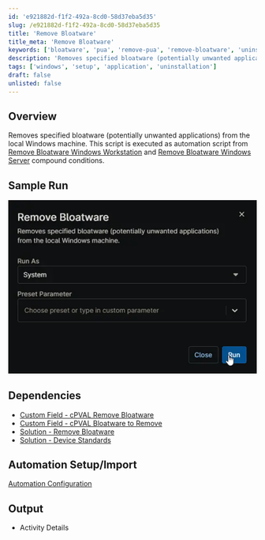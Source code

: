 ```yaml
---
id: 'e921882d-f1f2-492a-8cd0-58d37eba5d35'
slug: /e921882d-f1f2-492a-8cd0-58d37eba5d35
title: 'Remove Bloatware'
title_meta: 'Remove Bloatware'
keywords: ['bloatware', 'pua', 'remove-pua', 'remove-bloatware', 'uninstallation']
description: 'Removes specified bloatware (potentially unwanted applications) from the local Windows machine.'
tags: ['windows', 'setup', 'application', 'uninstallation']
draft: false
unlisted: false
---
```


## Overview

Removes specified bloatware (potentially unwanted applications) from the local Windows machine. This script is executed as automation script from [Remove Bloatware Windows Workstation](/docs/b6723ac1-0617-4be9-958f-385c77b52bc5) and [Remove Bloatware Windows Server](/docs/4d9d3ca7-9dd9-4630-8c9a-f3da24f28b8c) compound conditions.

## Sample Run

![Image1](../../../static/img/docs/e921882d-f1f2-492a-8cd0-58d37eba5d35/image1.webp)

## Dependencies

- [Custom Field - cPVAL Remove Bloatware](/docs/4eef200f-a609-4993-9533-b7fce30b29ef)
- [Custom Field - cPVAL Bloatware to Remove](/docs/b3a55fe5-d7aa-4976-bf57-c46799ef4548)
- [Solution - Remove Bloatware](/docs/)
- [Solution - Device Standards](/docs/)

## Automation Setup/Import

[Automation Configuration](https://github.com/ProVal-Tech/ninjarmm/blob/main/scripts/remove-bloatware.ps1)

## Output

- Activity Details
